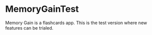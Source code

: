 # MemoryGainTest

Memory Gain is a flashcards app. This is the test version where new features can be trialed.
